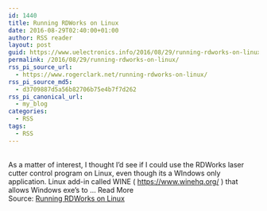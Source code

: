 ```yaml
---
id: 1440
title: Running RDWorks on Linux
date: 2016-08-29T02:40:00+01:00
author: RSS reader
layout: post
guid: https://www.uelectronics.info/2016/08/29/running-rdworks-on-linux/
permalink: /2016/08/29/running-rdworks-on-linux/
rss_pi_source_url:
  - https://www.rogerclark.net/running-rdworks-on-linux/
rss_pi_source_md5:
  - d3709887d5a56b82706b75e4b7f7d262
rss_pi_canonical_url:
  - my_blog
categories:
  - RSS
tags:
  - RSS
---
```

&#013;  
As a matter of interest, I thought I’d see if I could use the RDWorks laser cutter control program on Linux, even though its a WIndows only application. Linux add-in called WINE ( https://www.winehq.org/ ) that allows Windows exe’s to … Read More&#013;  
Source: <a href="https://www.rogerclark.net/running-rdworks-on-linux/" target="_blank">Running RDWorks on Linux</a>